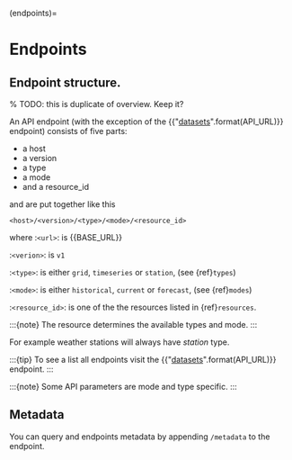 (endpoints)=
# Endpoints

## Endpoint structure.

% TODO: this is duplicate of overview. Keep it?

An API endpoint (with the exception of the {{"[datasets]({}/datasets)".format(API_URL)}} endpoint) consists of five
parts:

- a host
- a version
- a type
- a mode
- and a resource_id

and are put together like this

    <host>/<version>/<type>/<mode>/<resource_id>

where 
:`<url>`:
    is {{BASE_URL}}

:`<verion>`:
    is `v1`

:`<type>`: 
    is either `grid`, `timeseries` or `station`, (see {ref}`types`)

:`<mode>`:
    is either `historical`, `current` or `forecast`, (see {ref}`modes`)

:`<resource_id>`:
    is one of the the resources listed in {ref}`resources`.

:::{note}
The resource determines the available types and mode.
:::

For example weather stations will always have *station* type.

:::{tip}
To see a list all endpoints visit the {{"[datasets]({}/datasets)".format(API_URL)}} endpoint.
:::

:::{note}
Some API parameters are mode and type specific.
:::

## Metadata

You can query and endpoints metadata by appending `/metadata` to the endpoint.

